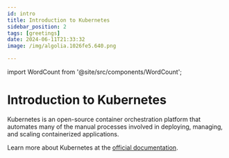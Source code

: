 ```yaml
---
id: intro
title: Introduction to Kubernetes
sidebar_position: 2
tags: [greetings]
date: 2024-06-11T21:33:32
image: /img/algolia.1026fe5.640.png

---
```


import WordCount from '@site/src/components/WordCount';

<WordCount />

# Introduction to Kubernetes

Kubernetes is an open-source container orchestration platform that automates many of the manual processes involved in deploying, managing, and scaling containerized applications.

Learn more about Kubernetes at the [official documentation](https://kubernetes.io/docs/home/).
